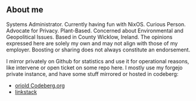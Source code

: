 ## About me

Systems Administrator. Currently having fun with NixOS. Curious Person. Advocate
for Privacy. Plant-Based. Concerned about Environmental and Geopolitical Issues.
Based in County Wicklow, Ireland. The opinions expressed here are solely my own
and may not align with those of my employer. Boosting or sharing does not always
constitute an endorsement.

I mirror privately on Github for statistics and use it for operational reasons,
like intervene or open ticket on some repo here. I mostly use my forgejo
private instance, and have some stuff mirrored or hosted in codeberg:

- [oriold Codeberg.org](https://codeberg.org/oriold)
- [linkstack](https://oriol.ie)

<!--
**oriold/oriold** is a ✨ _special_ ✨ repository because its `README.md` (this file) appears on your GitHub profile.

Here are some ideas to get you started:

- 🔭 I’m currently working on ...
- 🌱 I’m currently learning ...
- 👯 I’m looking to collaborate on ...
- 🤔 I’m looking for help with ...
- 💬 Ask me about ...
- 📫 How to reach me: ...
- 😄 Pronouns: ...
- ⚡ Fun fact: ...
-->
